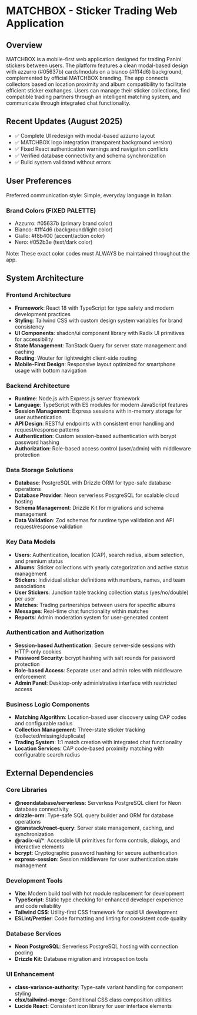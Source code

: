 # MATCHBOX - Sticker Trading Web Application

## Overview

MATCHBOX is a mobile-first web application designed for trading Panini stickers between users. The platform features a clean modal-based design with azzurro (#05637b) cards/modals on a bianco (#fff4d6) background, complemented by official MATCHBOX branding. The app connects collectors based on location proximity and album compatibility to facilitate efficient sticker exchanges. Users can manage their sticker collections, find compatible trading partners through an intelligent matching system, and communicate through integrated chat functionality.

## Recent Updates (August 2025)
- ✅ Complete UI redesign with modal-based azzurro layout
- ✅ MATCHBOX logo integration (transparent background version)
- ✅ Fixed React authentication warnings and navigation conflicts
- ✅ Verified database connectivity and schema synchronization
- ✅ Build system validated without errors

## User Preferences

Preferred communication style: Simple, everyday language in Italian.

### Brand Colors (FIXED PALETTE)
- Azzurro: #05637b (primary brand color)
- Bianco: #fff4d6 (background/light color) 
- Giallo: #f8b400 (accent/action color)
- Nero: #052b3e (text/dark color)

Note: These exact color codes must ALWAYS be maintained throughout the app.

## System Architecture

### Frontend Architecture
- **Framework**: React 18 with TypeScript for type safety and modern development practices
- **Styling**: Tailwind CSS with custom design system variables for brand consistency
- **UI Components**: shadcn/ui component library with Radix UI primitives for accessibility
- **State Management**: TanStack Query for server state management and caching
- **Routing**: Wouter for lightweight client-side routing
- **Mobile-First Design**: Responsive layout optimized for smartphone usage with bottom navigation

### Backend Architecture
- **Runtime**: Node.js with Express.js server framework
- **Language**: TypeScript with ES modules for modern JavaScript features
- **Session Management**: Express sessions with in-memory storage for user authentication
- **API Design**: RESTful endpoints with consistent error handling and request/response patterns
- **Authentication**: Custom session-based authentication with bcrypt password hashing
- **Authorization**: Role-based access control (user/admin) with middleware protection

### Data Storage Solutions
- **Database**: PostgreSQL with Drizzle ORM for type-safe database operations
- **Database Provider**: Neon serverless PostgreSQL for scalable cloud hosting
- **Schema Management**: Drizzle Kit for migrations and schema management
- **Data Validation**: Zod schemas for runtime type validation and API request/response validation

### Key Data Models
- **Users**: Authentication, location (CAP), search radius, album selection, and premium status
- **Albums**: Sticker collections with yearly categorization and active status management
- **Stickers**: Individual sticker definitions with numbers, names, and team associations
- **User Stickers**: Junction table tracking collection status (yes/no/double) per user
- **Matches**: Trading partnerships between users for specific albums
- **Messages**: Real-time chat functionality within matches
- **Reports**: Admin moderation system for user-generated content

### Authentication and Authorization
- **Session-based Authentication**: Secure server-side sessions with HTTP-only cookies
- **Password Security**: bcrypt hashing with salt rounds for password protection
- **Role-based Access**: Separate user and admin roles with middleware enforcement
- **Admin Panel**: Desktop-only administrative interface with restricted access

### Business Logic Components
- **Matching Algorithm**: Location-based user discovery using CAP codes and configurable radius
- **Collection Management**: Three-state sticker tracking (collected/missing/duplicate)
- **Trading System**: 1:1 match creation with integrated chat functionality
- **Location Services**: CAP code-based proximity matching with configurable search radius

## External Dependencies

### Core Libraries
- **@neondatabase/serverless**: Serverless PostgreSQL client for Neon database connectivity
- **drizzle-orm**: Type-safe SQL query builder and ORM for database operations
- **@tanstack/react-query**: Server state management, caching, and synchronization
- **@radix-ui/***: Accessible UI primitives for form controls, dialogs, and interactive elements
- **bcrypt**: Cryptographic password hashing for secure authentication
- **express-session**: Session middleware for user authentication state management

### Development Tools
- **Vite**: Modern build tool with hot module replacement for development
- **TypeScript**: Static type checking for enhanced developer experience and code reliability
- **Tailwind CSS**: Utility-first CSS framework for rapid UI development
- **ESLint/Prettier**: Code formatting and linting for consistent code quality

### Database Services
- **Neon PostgreSQL**: Serverless PostgreSQL hosting with connection pooling
- **Drizzle Kit**: Database migration and introspection tools

### UI Enhancement
- **class-variance-authority**: Type-safe variant handling for component styling
- **clsx/tailwind-merge**: Conditional CSS class composition utilities
- **Lucide React**: Consistent icon library for user interface elements